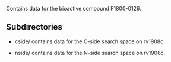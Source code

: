 Contains data for the bioactive compound F1800-0126.

## Subdirectories

- cside/ contains data for the C-side search space on rv1908c.

- nside/ contains data for the N-side search space on rv1908c.

